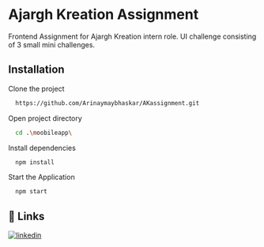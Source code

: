 # Ajargh Kreation Assignment

Frontend Assignment for Ajargh Kreation intern role. UI challenge consisting of 3 small mini challenges.


## Installation

Clone the project
```bash
  https://github.com/Arinaymaybhaskar/AKassignment.git
```
Open project directory
```bash
  cd .\moobileapp\
```
Install dependencies
```bash
  npm install
```
Start the Application
```bash
  npm start
```
    
## 🔗 Links
[![linkedin](https://img.shields.io/badge/linkedin-0A66C2?style=for-the-badge&logo=linkedin&logoColor=white)](https://www.linkedin.com/in/arinaymay-bhaskar-3933b6201//)
